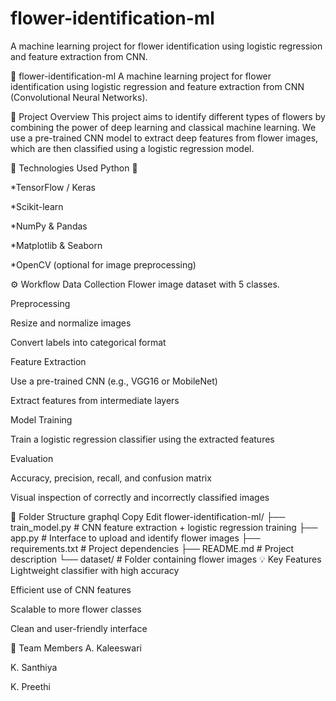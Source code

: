 # flower-identification-ml
A machine learning project for flower identification using logistic regression and feature extraction from CNN.

🌸 flower-identification-ml
A machine learning project for flower identification using logistic regression and feature extraction from CNN (Convolutional Neural Networks).

📌 Project Overview
This project aims to identify different types of flowers by combining the power of deep learning and classical machine learning. We use a pre-trained CNN model to extract deep features from flower images, which are then classified using a logistic regression model.

🧠 Technologies Used
Python 🐍

*TensorFlow / Keras

*Scikit-learn

*NumPy & Pandas

*Matplotlib & Seaborn

*OpenCV (optional for image preprocessing)

⚙️ Workflow
Data Collection
Flower image dataset with 5 classes.

Preprocessing

Resize and normalize images

Convert labels into categorical format

Feature Extraction

Use a pre-trained CNN (e.g., VGG16 or MobileNet)

Extract features from intermediate layers

Model Training

Train a logistic regression classifier using the extracted features

Evaluation

Accuracy, precision, recall, and confusion matrix

Visual inspection of correctly and incorrectly classified images

📁 Folder Structure
graphql
Copy
Edit
flower-identification-ml/
├── train_model.py        # CNN feature extraction + logistic regression training
├── app.py                # Interface to upload and identify flower images
├── requirements.txt      # Project dependencies
├── README.md             # Project description
└── dataset/              # Folder containing flower images
💡 Key Features
Lightweight classifier with high accuracy

Efficient use of CNN features

Scalable to more flower classes

Clean and user-friendly interface

👥 Team Members
A. Kaleeswari

K. Santhiya

K. Preethi

